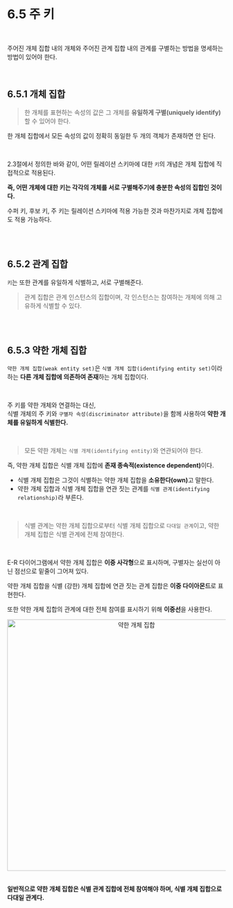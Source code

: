 # 6.5 주 키

<br/>

주어진 개체 집합 내의 개체와 주어진 관계 집합 내의 관계를 구별하는 방법을 명세하는 방법이 있어야 한다.

<br/>

## 6.5.1 개체 집합

> 한 개체를 표현하는 속성의 값은 그 개체를 <b>유일하게 구별(uniquely identify)</b>할 수 있어야 한다.

한 개체 집합에서 모든 속성의 값이 정확히 동일한 두 개의 객체가 존재하면 안 된다.

<br/>

2.3절에서 정의한 바와 같이, 어떤 릴레이션 스키마에 대한 `키`의 개념은 개체 집합에 직접적으로 적용된다.

**즉, 어떤 개체에 대한 키는 각각의 개체를 서로 구별해주기에 충분한 속성의 집합인 것이다.**

수퍼 키, 후보 키, 주 키는 릴레이션 스키마에 적용 가능한 것과 마찬가지로 개체 집합에도 적용 가능하다.

<br/>
<br/>

## 6.5.2 관계 집합

`키`는 또한 관계를 유일하게 식별하고, 서로 구별해준다.

> 관계 집합은 관계 인스턴스의 집합이며, 각 인스턴스는 참여하는 개체에 의해 고유하게 식별할 수 있다.

<br/>
<br/>

## 6.5.3 약한 개체 집합

`약한 개체 집합(weak entity set)`은 `식별 개체 집합(identifying entity set)`이라 하는 **다른 개체 집합에 의존하여 존재**하는 개체 집합이다.

<br/>

주 키를 약한 개체와 연결하는 대신,  
식별 개체의 주 키와 `구별자 속성(discriminator attribute)`을 함께 사용하여 **약한 개체를 유일하게 식별한다.**

<br/>

> 모든 약한 개체는 `식별 개체(identifying entity)`와 연관되어야 한다.

즉, 약한 개체 집합은 식별 개체 집합에 <b>존재 종속적(existence dependent)</b>이다.

- 식별 개체 집합은 그것이 식별하는 약한 개체 집합을 <b>소유한다(own)</b>고 말한다.
- 약한 개체 집합과 식별 개체 집합을 연관 짓는 관계를 `식별 관계(identifying relationship)`라 부른다.

<br/>

> 식별 관계는 약한 개체 집합으로부터 식별 개체 집합으로 `다대일 관계`이고, 약한 개체 집합은 식별 관계에 전체 참여한다.

<br/>

E-R 다이어그램에서 약한 개체 집합은 **이중 사각형**으로 표시하며, 구별자는 실선이 아닌 점선으로 밑줄이 그어져 있다.

약한 개체 집합을 식별 (강한) 개체 집합에 연관 짓는 관계 집합은 **이중 다이아몬드**로 표현한다.

또한 약한 개체 집합의 관계에 대한 전체 참여를 표시하기 위해 **이중선**을 사용한다.

<p align="center"><img width="580" alt="약한 개체 집합" src="https://user-images.githubusercontent.com/86337233/224705633-4ee67e39-916d-4def-b67f-c41289cd78f0.png">

<br/>
<br/>

**일반적으로 약한 개체 집합은 식별 관계 집합에 전체 참여해야 하며, 식별 개체 집합으로 다대일 관계다.**
